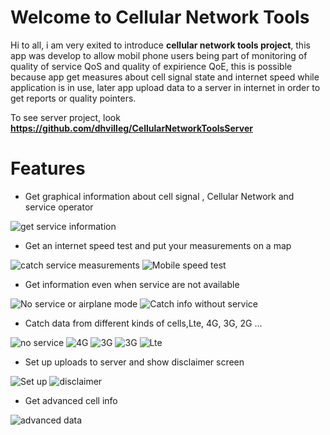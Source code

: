 # Welcome to Cellular Network Tools

Hi to all, i am very exited to introduce **cellular network tools project**, this app was develop to allow mobil phone users  being part of monitoring of quality of service QoS and quality of expirience QoE, this is possible because app get measures about cell signal state and internet speed while application is in use, later app upload data to a server in internet in order to get reports or quality pointers.

To see server project, look **https://github.com/dhvilleg/CellularNetworkToolsServer**


# Features
 - Get graphical information about cell signal , Cellular Network and service operator

![get service information](https://github.com/dhvilleg/cellularNetworkToolsImages/blob/main/1631844254816.jpg) 
 -  Get an internet speed test and put your measurements on a map 

![catch service measurements](https://github.com/dhvilleg/cellularNetworkToolsImages/blob/main/1631844254808.jpg)
![Mobile speed test](https://github.com/dhvilleg/cellularNetworkToolsImages/blob/main/1631844254801.jpg)
 - Get information even when service are not available

 ![No service or airplane mode](https://github.com/dhvilleg/cellularNetworkToolsImages/blob/main/1631844254793.jpg)
![Catch info without service](https://github.com/dhvilleg/cellularNetworkToolsImages/blob/main/1631844254786.jpg)
 - Catch data from different kinds of cells,Lte, 4G, 3G, 2G ...

![no service](https://github.com/dhvilleg/cellularNetworkToolsImages/blob/main/1631844254771.jpg)
![4G](https://github.com/dhvilleg/cellularNetworkToolsImages/blob/main/1631844254764.jpg)
![3G](https://github.com/dhvilleg/cellularNetworkToolsImages/blob/main/1631844254764.jpg)
![3G](https://github.com/dhvilleg/cellularNetworkToolsImages/blob/main/1631844254733.jpg)
![Lte](https://github.com/dhvilleg/cellularNetworkToolsImages/blob/main/1631844254726.jpg)
 - Set up uploads to server and show disclaimer screen

![Set up](https://github.com/dhvilleg/cellularNetworkToolsImages/blob/main/1631844254718.jpg)
![disclaimer](https://github.com/dhvilleg/cellularNetworkToolsImages/blob/main/1631844254711.jpg)
 - Get advanced cell info

![advanced data](https://github.com/dhvilleg/cellularNetworkToolsImages/blob/main/1631844254703.jpg)


